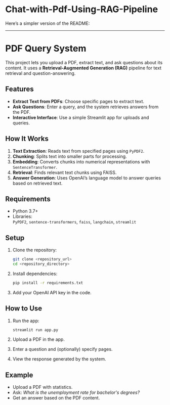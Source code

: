 # Chat-with-Pdf-Using-RAG-Pipeline

Here’s a simpler version of the README:

---

# PDF Query System

This project lets you upload a PDF, extract text, and ask questions about its content. It uses a **Retrieval-Augmented Generation (RAG)** pipeline for text retrieval and question-answering.

## Features

- **Extract Text from PDFs**: Choose specific pages to extract text.  
- **Ask Questions**: Enter a query, and the system retrieves answers from the PDF.  
- **Interactive Interface**: Use a simple Streamlit app for uploads and queries.

## How It Works

1. **Text Extraction**: Reads text from specified pages using `PyPDF2`.  
2. **Chunking**: Splits text into smaller parts for processing.  
3. **Embedding**: Converts chunks into numerical representations with `SentenceTransformer`.  
4. **Retrieval**: Finds relevant text chunks using FAISS.  
5. **Answer Generation**: Uses OpenAI’s language model to answer queries based on retrieved text.

## Requirements

- Python 3.7+
- Libraries:  
  `PyPDF2`, `sentence-transformers`, `faiss`, `langchain`, `streamlit`

## Setup

1. Clone the repository:
   ```bash
   git clone <repository_url>
   cd <repository_directory>
   ```

2. Install dependencies:
   ```bash
   pip install -r requirements.txt
   ```

3. Add your OpenAI API key in the code.

## How to Use

1. Run the app:
   ```bash
   streamlit run app.py
   ```

2. Upload a PDF in the app.

3. Enter a question and (optionally) specify pages.

4. View the response generated by the system.

## Example

- Upload a PDF with statistics.  
- Ask: *What is the unemployment rate for bachelor's degrees?*  
- Get an answer based on the PDF content.
